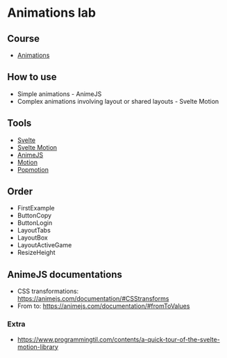 # Animations lab

## Course

- [Animations](https://animations.dev/)

## How to use

- Simple animations - AnimeJS
- Complex animations involving layout or shared layouts - Svelte Motion


## Tools

- [Svelte](https://svelte.dev/)
- [Svelte Motion](https://svelte-motion.gradientdescent.de/)
- [AnimeJS](https://animejs.com/)
- [Motion](https://motion.dev/)
- [Popmotion](https://popmotion.io/)

## Order

- FirstExample
- ButtonCopy
- ButtonLogin
- LayoutTabs
- LayoutBox
- LayoutActiveGame
- ResizeHeight

## AnimeJS documentations

- CSS transformations: https://animejs.com/documentation/#CSStransforms
- From to: https://animejs.com/documentation/#fromToValues





### Extra

- https://www.programmingtil.com/contents/a-quick-tour-of-the-svelte-motion-library